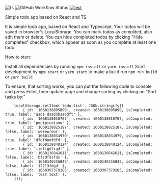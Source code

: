 ![ts](https://badgen.net/badge/Built%20With/TypeScript/blue)
![GitHub Workflow Status](https://img.shields.io/github/workflow/status/Anton2501/todo/build)
[![jest](https://jestjs.io/img/jest-badge.svg)](https://github.com/facebook/jest)

Simple todo app based on React and TS

It is simple todo app, based on React and Typescript. Your todos will be saved in browser's LocalStorage. You can mark todos as complited, also edit them or delete. You can hide completed todos by clicking "Hide completed" checkbox, which appear as soon as you complete at least one todo.

How to start:

Install all dependencies by running `npm install` or `yarn install`
Srart development by `npm start` or `yarn start`
to make a build run `npm run build` or `yarn build`

To ensure, that sorting works, you can put the following code to console and press Enter, then update page and change sorting by clicking on "Sort tasks by:"

```
    localStorage.setItem('todo-list', JSON.stringify([
        { id: '1660138005899', created: 1660138005899, isCompleted: true, label: 'asds dsaddbsaddft' },
        { id: '1660138010767', created: 1660138010767, isCompleted: true, label: 'pouipiuoiuou' },
        { id: '1660138025187', created: 1660138025187, isCompleted: false, label: 'werewrewr' },
        { id: '1660138034979', created: 1660138034979, isCompleted: true, label: 'dfgfdamfdfd' },
        { id: '1660138040124', created: 1660138040124, isCompleted: true, label: 'iidfigdfigdf' },
        { id: '1660138042611', created: 1660138042611, isCompleted: false, label: 'bfsdfdsfds' },
        { id: '1660140356843', created: 1660140356843, isCompleted: false, label: '12213fdgd' },
        { id: '1660307378285', created: 1660307378285, isCompleted: false, label: 'test text' },
    ]));
```

